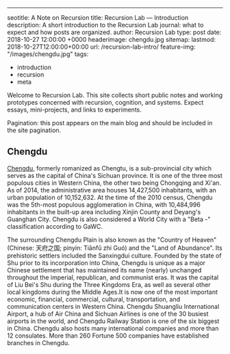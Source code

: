 ---
seotitle: A Note on Recursion
title: Recursion Lab — Introduction
description: A short introduction to the Recursion Lab journal: what to expect and how posts are organized.
author: Recursion Lab
type: post
date: 2018-10-27 12:00:00 +0000
headerimage: chengdu.jpg
sitemap:
  lastmod: 2018-10-27T12:00:00+00:00
url: /recursion-lab-intro/
feature-img: "/images/chengdu.jpg"
tags:
  - introduction
  - recursion
  - meta

Welcome to Recursion Lab. This site collects short public notes and working prototypes concerned with recursion, cognition, and systems. Expect essays, mini-projects, and links to experiments.

Pagination: this post appears on the main blog and should be included in the site pagination.



## Chengdu

[Chengdu](https://mighil.com/expat-life-in-chengdu/), formerly romanized as Chengtu, is a sub-provincial city which serves as the capital of China's Sichuan province. It is one of the three most populous cities in Western China, the other two being Chongqing and Xi'an. As of 2014, the administrative area houses 14,427,500 inhabitants, with an urban population of 10,152,632. At the time of the 2010 census, Chengdu was the 5th-most populous agglomeration in China, with 10,484,996 inhabitants in the built-up area including Xinjin County and Deyang's Guanghan City. Chengdu is also considered a World City with a "Beta -" classification according to GaWC.

The surrounding Chengdu Plain is also known as the "Country of Heaven" (Chinese: 天府之国; pinyin: Tiānfǔ zhi Guó) and the "Land of Abundance". Its prehistoric settlers included the Sanxingdui culture. Founded by the state of Shu prior to its incorporation into China, Chengdu is unique as a major Chinese settlement that has maintained its name (nearly) unchanged throughout the imperial, republican, and communist eras. It was the capital of Liu Bei's Shu during the Three Kingdoms Era, as well as several other local kingdoms during the Middle Ages.It is now one of the most important economic, financial, commercial, cultural, transportation, and communication centers in Western China. Chengdu Shuangliu International Airport, a hub of Air China and Sichuan Airlines is one of the 30 busiest airports in the world, and Chengdu Railway Station is one of the six biggest in China. Chengdu also hosts many international companies and more than 12 consulates. More than 260 Fortune 500 companies have established branches in Chengdu.

